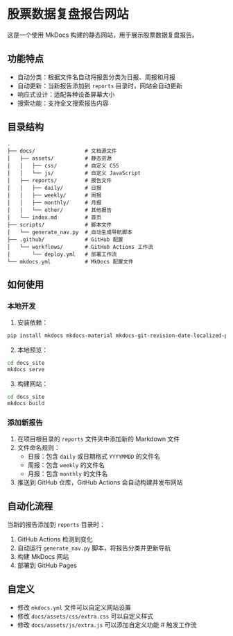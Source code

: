 # 股票数据复盘报告网站

这是一个使用 MkDocs 构建的静态网站，用于展示股票数据复盘报告。

## 功能特点

- 自动分类：根据文件名自动将报告分类为日报、周报和月报
- 自动更新：当新报告添加到 `reports` 目录时，网站会自动更新
- 响应式设计：适配各种设备屏幕大小
- 搜索功能：支持全文搜索报告内容

## 目录结构

```
.
├── docs/                # 文档源文件
│   ├── assets/          # 静态资源
│   │   ├── css/         # 自定义 CSS
│   │   └── js/          # 自定义 JavaScript
│   ├── reports/         # 报告文件
│   │   ├── daily/       # 日报
│   │   ├── weekly/      # 周报
│   │   ├── monthly/     # 月报
│   │   └── other/       # 其他报告
│   └── index.md         # 首页
├── scripts/             # 脚本文件
│   └── generate_nav.py  # 自动生成导航脚本
├── .github/             # GitHub 配置
│   └── workflows/       # GitHub Actions 工作流
│       └── deploy.yml   # 部署工作流
└── mkdocs.yml           # MkDocs 配置文件
```

## 如何使用

### 本地开发

1. 安装依赖：

```bash
pip install mkdocs mkdocs-material mkdocs-git-revision-date-localized-plugin mkdocs-minify-plugin pymdown-extensions
```

2. 本地预览：

```bash
cd docs_site
mkdocs serve
```

3. 构建网站：

```bash
cd docs_site
mkdocs build
```

### 添加新报告

1. 在项目根目录的 `reports` 文件夹中添加新的 Markdown 文件
2. 文件命名规则：
   - 日报：包含 `daily` 或日期格式 `YYYYMMDD` 的文件名
   - 周报：包含 `weekly` 的文件名
   - 月报：包含 `monthly` 的文件名
3. 推送到 GitHub 仓库，GitHub Actions 会自动构建并发布网站

## 自动化流程

当新的报告添加到 `reports` 目录时：

1. GitHub Actions 检测到变化
2. 自动运行 `generate_nav.py` 脚本，将报告分类并更新导航
3. 构建 MkDocs 网站
4. 部署到 GitHub Pages

## 自定义

- 修改 `mkdocs.yml` 文件可以自定义网站设置
- 修改 `docs/assets/css/extra.css` 可以自定义样式
- 修改 `docs/assets/js/extra.js` 可以添加自定义功能 # 触发工作流
